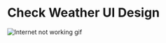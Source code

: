 # Check Weather UI Design


![Internet not working gif](https://abuzar-061.github.io/check-weather/img/weather.png)
